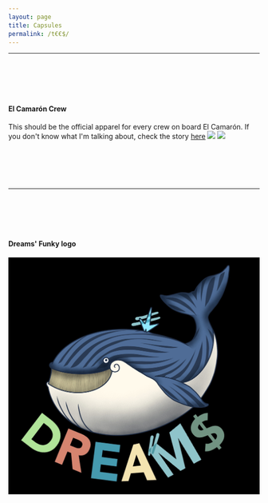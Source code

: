 ```yaml
---
layout: page
title: Capsules
permalink: /t€€$/
---
```


***

<br/><br/>
<br/><br/>

#### El Camarón Crew
This should be the official apparel for every crew on board El Camarón. If you don't know what I'm talking about, check the story [here](http://www.dreams.cash/jekyll/update/2021/02/01/camaron.html)
![](/assets/camaron_front.png)
![](/assets/camaron_rear.png)

<br/><br/>
<br/><br/>

***

<br/><br/>
<br/><br/>

#### Dreams' Funky logo
![Dreams Whale](/assets/dreams_whale.jpeg)

